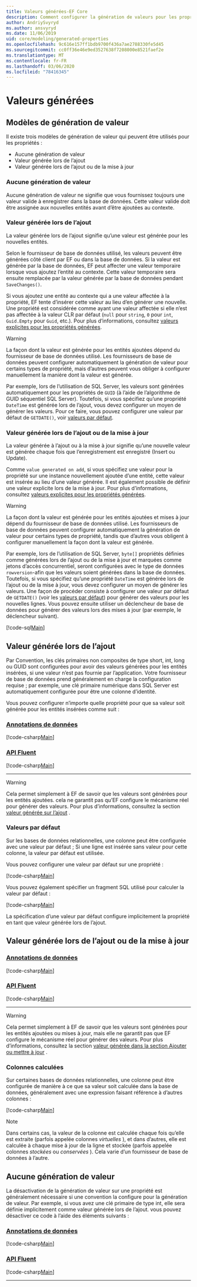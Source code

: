 ```yaml
---
title: Valeurs générées-EF Core
description: Comment configurer la génération de valeurs pour les propriétés lors de l’utilisation de Entity Framework Core
author: AndriySvyryd
ms.author: ansvyryd
ms.date: 11/06/2019
uid: core/modeling/generated-properties
ms.openlocfilehash: 9c616e157ff1bdb9700f436a7ae2788330fe5d45
ms.sourcegitcommit: cc0ff36e46e9ed3527638f7208000e8521faef2e
ms.translationtype: MT
ms.contentlocale: fr-FR
ms.lasthandoff: 03/06/2020
ms.locfileid: "78416345"
---
```

# <a name="generated-values"></a>Valeurs générées

## <a name="value-generation-patterns"></a>Modèles de génération de valeur

Il existe trois modèles de génération de valeur qui peuvent être utilisés pour les propriétés :

* Aucune génération de valeur
* Valeur générée lors de l’ajout
* Valeur générée lors de l’ajout ou de la mise à jour

### <a name="no-value-generation"></a>Aucune génération de valeur

Aucune génération de valeur ne signifie que vous fournissez toujours une valeur valide à enregistrer dans la base de données. Cette valeur valide doit être assignée aux nouvelles entités avant d’être ajoutées au contexte.

### <a name="value-generated-on-add"></a>Valeur générée lors de l’ajout

La valeur générée lors de l’ajout signifie qu’une valeur est générée pour les nouvelles entités.

Selon le fournisseur de base de données utilisé, les valeurs peuvent être générées côté client par EF ou dans la base de données. Si la valeur est générée par la base de données, EF peut affecter une valeur temporaire lorsque vous ajoutez l’entité au contexte. Cette valeur temporaire sera ensuite remplacée par la valeur générée par la base de données pendant `SaveChanges()`.

Si vous ajoutez une entité au contexte qui a une valeur affectée à la propriété, EF tente d’insérer cette valeur au lieu d’en générer une nouvelle. Une propriété est considérée comme ayant une valeur affectée si elle n’est pas affectée à la valeur CLR par défaut (`null` pour `string`, `0` pour `int`, `Guid.Empty` pour `Guid`, etc.). Pour plus d’informations, consultez [valeurs explicites pour les propriétés générées](../saving/explicit-values-generated-properties.md).

> [!WARNING]
> La façon dont la valeur est générée pour les entités ajoutées dépend du fournisseur de base de données utilisé. Les fournisseurs de base de données peuvent configurer automatiquement la génération de valeur pour certains types de propriété, mais d’autres peuvent vous obliger à configurer manuellement la manière dont la valeur est générée.
>
> Par exemple, lors de l’utilisation de SQL Server, les valeurs sont générées automatiquement pour les propriétés de `GUID` (à l’aide de l’algorithme de GUID séquentiel SQL Server). Toutefois, si vous spécifiez qu’une propriété `DateTime` est générée lors de l’ajout, vous devez configurer un moyen de générer les valeurs. Pour ce faire, vous pouvez configurer une valeur par défaut de `GETDATE()`, voir [valeurs par défaut](relational/default-values.md).

### <a name="value-generated-on-add-or-update"></a>Valeur générée lors de l’ajout ou de la mise à jour

La valeur générée à l’ajout ou à la mise à jour signifie qu’une nouvelle valeur est générée chaque fois que l’enregistrement est enregistré (Insert ou Update).

Comme `value generated on add`, si vous spécifiez une valeur pour la propriété sur une instance nouvellement ajoutée d’une entité, cette valeur est insérée au lieu d’une valeur générée. Il est également possible de définir une valeur explicite lors de la mise à jour. Pour plus d’informations, consultez [valeurs explicites pour les propriétés générées](../saving/explicit-values-generated-properties.md).

> [!WARNING]
> La façon dont la valeur est générée pour les entités ajoutées et mises à jour dépend du fournisseur de base de données utilisé. Les fournisseurs de base de données peuvent configurer automatiquement la génération de valeur pour certains types de propriété, tandis que d’autres vous obligent à configurer manuellement la façon dont la valeur est générée.
>
> Par exemple, lors de l’utilisation de SQL Server, `byte[]` propriétés définies comme générées lors de l’ajout ou de la mise à jour et marquées comme jetons d’accès concurrentiel, seront configurées avec le type de données `rowversion`-afin que les valeurs soient générées dans la base de données. Toutefois, si vous spécifiez qu’une propriété `DateTime` est générée lors de l’ajout ou de la mise à jour, vous devez configurer un moyen de générer les valeurs. Une façon de procéder consiste à configurer une valeur par défaut de `GETDATE()` (voir les [valeurs par défaut](relational/default-values.md)) pour générer des valeurs pour les nouvelles lignes. Vous pouvez ensuite utiliser un déclencheur de base de données pour générer des valeurs lors des mises à jour (par exemple, le déclencheur suivant).
>
> [!code-sql[Main](../../../samples/core/Modeling/FluentAPI/ValueGeneratedOnAddOrUpdate.sql)]

## <a name="value-generated-on-add"></a>Valeur générée lors de l’ajout

Par Convention, les clés primaires non composites de type short, int, long ou GUID sont configurées pour avoir des valeurs générées pour les entités insérées, si une valeur n’est pas fournie par l’application. Votre fournisseur de base de données prend généralement en charge la configuration requise ; par exemple, une clé primaire numérique dans SQL Server est automatiquement configurée pour être une colonne d’identité.

Vous pouvez configurer n’importe quelle propriété pour que sa valeur soit générée pour les entités insérées comme suit :

### <a name="data-annotations"></a>[Annotations de données](#tab/data-annotations)

[!code-csharp[Main](../../../samples/core/Modeling/DataAnnotations/ValueGeneratedOnAdd.cs?name=ValueGeneratedOnAdd&highlight=5)]

### <a name="fluent-api"></a>[API Fluent](#tab/fluent-api)

[!code-csharp[Main](../../../samples/core/Modeling/FluentAPI/ValueGeneratedOnAdd.cs?name=ValueGeneratedOnAdd&highlight=5)]

***

> [!WARNING]
> Cela permet simplement à EF de savoir que les valeurs sont générées pour les entités ajoutées. cela ne garantit pas qu’EF configure le mécanisme réel pour générer des valeurs. Pour plus d’informations, consultez la section [valeur générée sur l’ajout](#value-generated-on-add) .

### <a name="default-values"></a>Valeurs par défaut

Sur les bases de données relationnelles, une colonne peut être configurée avec une valeur par défaut ; Si une ligne est insérée sans valeur pour cette colonne, la valeur par défaut est utilisée.

Vous pouvez configurer une valeur par défaut sur une propriété :

[!code-csharp[Main](../../../samples/core/Modeling/FluentAPI/DefaultValue.cs?name=DefaultValue&highlight=5)]

Vous pouvez également spécifier un fragment SQL utilisé pour calculer la valeur par défaut :

[!code-csharp[Main](../../../samples/core/Modeling/FluentAPI/DefaultValueSql.cs?name=DefaultValueSql&highlight=5)]

La spécification d’une valeur par défaut configure implicitement la propriété en tant que valeur générée lors de l’ajout.

## <a name="value-generated-on-add-or-update"></a>Valeur générée lors de l’ajout ou de la mise à jour

### <a name="data-annotations"></a>[Annotations de données](#tab/data-annotations)

[!code-csharp[Main](../../../samples/core/Modeling/DataAnnotations/ValueGeneratedOnAddOrUpdate.cs?name=ValueGeneratedOnAddOrUpdate&highlight=5)]

### <a name="fluent-api"></a>[API Fluent](#tab/fluent-api)

[!code-csharp[Main](../../../samples/core/Modeling/FluentAPI/ValueGeneratedOnAddOrUpdate.cs?name=ValueGeneratedOnAddOrUpdate&highlight=5)]

***

> [!WARNING]
> Cela permet simplement à EF de savoir que les valeurs sont générées pour les entités ajoutées ou mises à jour, mais elle ne garantit pas que EF configure le mécanisme réel pour générer des valeurs. Pour plus d’informations, consultez la section [valeur générée dans la section Ajouter ou mettre à jour](#value-generated-on-add-or-update) .

### <a name="computed-columns"></a>Colonnes calculées

Sur certaines bases de données relationnelles, une colonne peut être configurée de manière à ce que sa valeur soit calculée dans la base de données, généralement avec une expression faisant référence à d’autres colonnes :

[!code-csharp[Main](../../../samples/core/Modeling/FluentAPI/ComputedColumn.cs?name=ComputedColumn&highlight=5)]

> [!NOTE]
> Dans certains cas, la valeur de la colonne est calculée chaque fois qu’elle est extraite (parfois appelée colonnes *virtuelles* ), et dans d’autres, elle est calculée à chaque mise à jour de la ligne et stockée (parfois appelée colonnes *stockées* ou *conservées* ). Cela varie d’un fournisseur de base de données à l’autre.

## <a name="no-value-generation"></a>Aucune génération de valeur

La désactivation de la génération de valeur sur une propriété est généralement nécessaire si une convention la configure pour la génération de valeur. Par exemple, si vous avez une clé primaire de type int, elle sera définie implicitement comme valeur générée lors de l’ajout. vous pouvez désactiver ce code à l’aide des éléments suivants :

### <a name="data-annotations"></a>[Annotations de données](#tab/data-annotations)

[!code-csharp[Main](../../../samples/core/Modeling/DataAnnotations/ValueGeneratedNever.cs?name=ValueGeneratedNever&highlight=3)]

### <a name="fluent-api"></a>[API Fluent](#tab/fluent-api)

[!code-csharp[Main](../../../samples/core/Modeling/FluentAPI/ValueGeneratedNever.cs?name=ValueGeneratedNever&highlight=5)]

***
